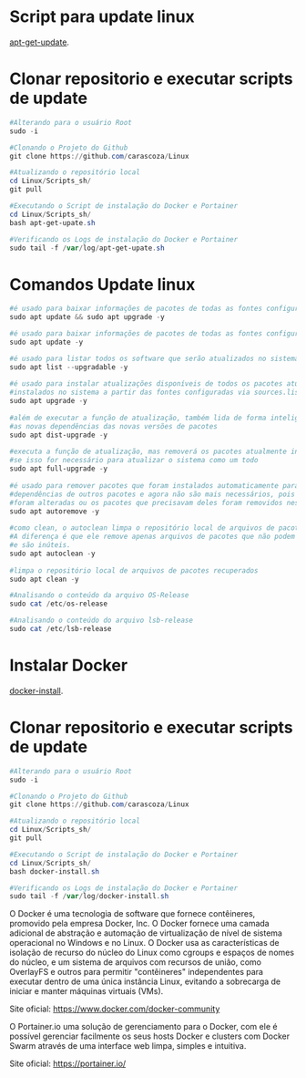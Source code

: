 # Script para update linux
[apt-get-update](./scripts/apt-get-upate.sh).

# Clonar repositorio e executar scripts de update

```powershell
#Alterando para o usuário Root
sudo -i

#Clonando o Projeto do Github
git clone https://github.com/carascoza/Linux

#Atualizando o repositório local
cd Linux/Scripts_sh/
git pull

#Executando o Script de instalação do Docker e Portainer
cd Linux/Scripts_sh/
bash apt-get-upate.sh

#Verificando os Logs de instalação do Docker e Portainer
sudo tail -f /var/log/apt-get-upate.sh
```

# Comandos Update linux

```powershell
#é usado para baixar informações de pacotes de todas as fontes configuradas.
sudo apt update && sudo apt upgrade -y

#é usado para baixar informações de pacotes de todas as fontes configuradas.
sudo apt update -y

#é usado para listar todos os software que serão atualizados no sistema.
sudo apt list --upgradable -y
 
#é usado para instalar atualizações disponíveis de todos os pacotes atualmente 
#instalados no sistema a partir das fontes configuradas via sources.list
sudo apt upgrade -y
 
#além de executar a função de atualização, também lida de forma inteligente com 
#as novas dependências das novas versões de pacotes
sudo apt dist-upgrade -y
 
#executa a função de atualização, mas removerá os pacotes atualmente instalados 
#se isso for necessário para atualizar o sistema como um todo
sudo apt full-upgrade -y
 
#é usado para remover pacotes que foram instalados automaticamente para satisfazer 
#dependências de outros pacotes e agora não são mais necessários, pois as dependências 
#foram alteradas ou os pacotes que precisavam deles foram removidos nesse meio tempo.
sudo apt autoremove -y
 
#como clean, o autoclean limpa o repositório local de arquivos de pacotes recuperados. 
#A diferença é que ele remove apenas arquivos de pacotes que não podem mais ser baixados 
#e são inúteis.
sudo apt autoclean -y
 
#limpa o repositório local de arquivos de pacotes recuperados
sudo apt clean -y

#Analisando o conteúdo da arquivo OS-Release
sudo cat /etc/os-release

#Analisando o conteúdo do arquivo lsb-release
sudo cat /etc/lsb-release
```

# Instalar Docker 
[docker-install](./scripts/docker-install.sh).

# Clonar repositorio e executar scripts de update

```powershell
#Alterando para o usuário Root
sudo -i

#Clonando o Projeto do Github
git clone https://github.com/carascoza/Linux

#Atualizando o repositório local
cd Linux/Scripts_sh/
git pull

#Executando o Script de instalação do Docker e Portainer
cd Linux/Scripts_sh/
bash docker-install.sh

#Verificando os Logs de instalação do Docker e Portainer
sudo tail -f /var/log/docker-install.sh
```

O Docker é uma tecnologia de software que fornece contêineres, promovido pela empresa Docker, Inc. O Docker fornece uma 
camada adicional de abstração e automação de virtualização de nível de sistema operacional no Windows e no Linux. O Docker
usa as características de isolação de recurso do núcleo do Linux como cgroups e espaços de nomes do núcleo, e um sistema de
arquivos com recursos de união, como OverlayFS e outros para permitir "contêineres" independentes para executar dentro de 
uma única instância Linux, evitando a sobrecarga de iniciar e manter máquinas virtuais (VMs).

Site oficial: https://www.docker.com/docker-community

O Portainer.io uma solução de gerenciamento para o Docker, com ele é possível gerenciar facilmente os seus hosts Docker e 
clusters com Docker Swarm através de uma interface web limpa, simples e intuitiva.

Site oficial: https://portainer.io/
